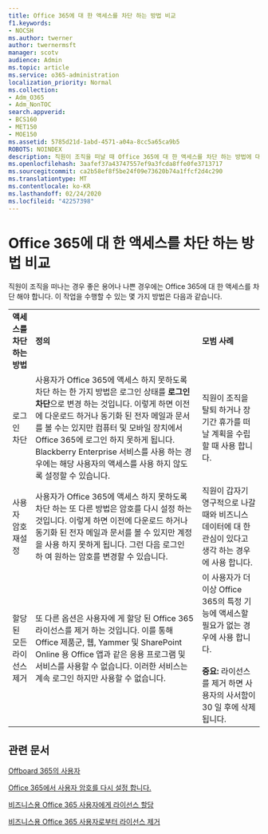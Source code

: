 ```yaml
---
title: Office 365에 대 한 액세스를 차단 하는 방법 비교
f1.keywords:
- NOCSH
ms.author: twerner
author: twernermsft
manager: scotv
audience: Admin
ms.topic: article
ms.service: o365-administration
localization_priority: Normal
ms.collection:
- Adm_O365
- Adm_NonTOC
search.appverid:
- BCS160
- MET150
- MOE150
ms.assetid: 5785d21d-1abd-4571-a04a-8cc5a65ca9b5
ROBOTS: NOINDEX
description: 직원이 조직을 떠날 때 Office 365에 대 한 액세스를 차단 하는 방법에 대해 알아봅니다.
ms.openlocfilehash: 3aafef37a43747557ef9a3fcda8ffe0fe3713717
ms.sourcegitcommit: ca2b58ef8f5be24f09e73620b74a1ffcf2d4c290
ms.translationtype: MT
ms.contentlocale: ko-KR
ms.lasthandoff: 02/24/2020
ms.locfileid: "42257398"
---
```

# <a name="compare-ways-to-block-access-to-office-365"></a>Office 365에 대 한 액세스를 차단 하는 방법 비교

직원이 조직을 떠나는 경우 좋은 용어나 나쁜 경우에는 Office 365에 대 한 액세스를 차단 해야 합니다. 이 작업을 수행할 수 있는 몇 가지 방법은 다음과 같습니다.
  
||||
|:-----|:-----|:-----|
|**액세스를 차단 하는 방법** <br/> |**정의** <br/> |**모범 사례** <br/> |
|로그인 차단  <br/> |사용자가 Office 365에 액세스 하지 못하도록 차단 하는 한 가지 방법은 로그인 상태를 **로그인 차단**으로 변경 하는 것입니다. 이렇게 하면 이전에 다운로드 하거나 동기화 된 전자 메일과 문서를 볼 수는 있지만 컴퓨터 및 모바일 장치에서 Office 365에 로그인 하지 못하게 됩니다. Blackberry Enterprise 서비스를 사용 하는 경우에는 해당 사용자의 액세스를 사용 하지 않도록 설정할 수 있습니다.  <br/> |직원이 조직을 탈퇴 하거나 장기간 휴가를 떠날 계획을 수립할 때 사용 합니다.  <br/> |
|사용자 암호 재설정  <br/> |사용자가 Office 365에 액세스 하지 못하도록 차단 하는 또 다른 방법은 암호를 다시 설정 하는 것입니다. 이렇게 하면 이전에 다운로드 하거나 동기화 된 전자 메일과 문서를 볼 수 있지만 계정을 사용 하지 못하게 됩니다. 그런 다음 로그인 하 여 원하는 암호를 변경할 수 있습니다.  <br/> |직원이 갑자기 영구적으로 나갈 때와 비즈니스 데이터에 대 한 관심이 있다고 생각 하는 경우에 사용 합니다.  <br/> |
|할당 된 모든 라이선스 제거  <br/> |또 다른 옵션은 사용자에 게 할당 된 Office 365 라이선스를 제거 하는 것입니다. 이를 통해 Office 제품군, 웹, Yammer 및 SharePoint Online 용 Office 앱과 같은 응용 프로그램 및 서비스를 사용할 수 없습니다. 이러한 서비스는 계속 로그인 하지만 사용할 수 없습니다.  <br/> |이 사용자가 더 이상 Office 365의 특정 기능에 액세스할 필요가 없는 경우에 사용 합니다.  <br/> <br> **중요:** 라이선스를 제거 하면 사용자의 사서함이 30 일 후에 삭제 됩니다.
   
## <a name="related-articles"></a>관련 문서

[Offboard 365의 사용자](../add-users/remove-former-employee.md)
    
[Office 365에서 사용자 암호를 다시 설정 합니다.](../add-users/reset-passwords.md)
    
[비즈니스용 Office 365 사용자에게 라이선스 할당](../manage/assign-licenses-to-users.md)
    
[비즈니스용 Office 365 사용자로부터 라이선스 제거](../manage/remove-licenses-from-users.md)
    

